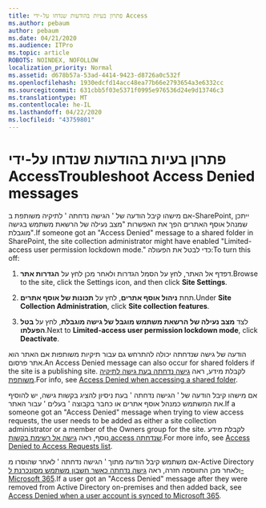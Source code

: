 ```yaml
---
title: פתרון בעיות בהודעות שנדחו על-ידי Access
ms.author: pebaum
author: pebaum
ms.date: 04/21/2020
ms.audience: ITPro
ms.topic: article
ROBOTS: NOINDEX, NOFOLLOW
localization_priority: Normal
ms.assetid: d678b57a-53ad-4414-9423-d8726a0c532f
ms.openlocfilehash: 1930edcfd14acc48ea77b66e2793654a3e6332cc
ms.sourcegitcommit: 631cbb5f03e5371f0995e976536d24e9d13746c3
ms.translationtype: MT
ms.contentlocale: he-IL
ms.lasthandoff: 04/22/2020
ms.locfileid: "43759801"
---
```

# <a name="troubleshoot-access-denied-messages"></a><span data-ttu-id="82f84-102">פתרון בעיות בהודעות שנדחו על-ידי Access</span><span class="sxs-lookup"><span data-stu-id="82f84-102">Troubleshoot Access Denied messages</span></span>

<span data-ttu-id="82f84-103">אם מישהו קיבל הודעה של ' הגישה נדחתה ' לתיקיה משותפת ב-SharePoint, ייתכן שמנהל אוסף האתרים הפך את האפשרות "מצב נעילה של הרשאת משתמש בגישה מוגבלת".</span><span class="sxs-lookup"><span data-stu-id="82f84-103">If someone got an "Access Denied" message to a shared folder in SharePoint, the site collection administrator might have enabled "Limited-access user permission lockdown mode."</span></span> <span data-ttu-id="82f84-104">כדי לבטל את הפעולה:</span><span class="sxs-lookup"><span data-stu-id="82f84-104">To turn this off:</span></span> 
  
1. <span data-ttu-id="82f84-105">דפדף אל האתר, לחץ על הסמל הגדרות ולאחר מכן לחץ על **הגדרות אתר**.</span><span class="sxs-lookup"><span data-stu-id="82f84-105">Browse to the site, click the Settings icon, and then click **Site Settings**.</span></span>
    
2. <span data-ttu-id="82f84-106">תחת **ניהול אוסף אתרים**, לחץ על **תכונות של אוסף אתרים**.</span><span class="sxs-lookup"><span data-stu-id="82f84-106">Under **Site Collection Administration**, click **Site collection features**.</span></span>
    
3. <span data-ttu-id="82f84-107">לצד **מצב נעילה של הרשאת משתמש מוגבל של גישה מוגבלת**, לחץ על **בטל הפעלתו**.</span><span class="sxs-lookup"><span data-stu-id="82f84-107">Next to **Limited-access user permission lockdown mode**, click **Deactivate**.</span></span>
    
<span data-ttu-id="82f84-108">הודעה של גישה שנדחתה יכולה להתרחש גם עבור תיקיות משותפות אם האתר הוא אתר פרסום.</span><span class="sxs-lookup"><span data-stu-id="82f84-108">An Access Denied message can also occur for shared folders if the site is a publishing site.</span></span> <span data-ttu-id="82f84-109">לקבלת מידע, ראה [גישה נדחתה בעת גישה לתיקיה משותפת](https://go.microsoft.com/fwlink/?linkid=2004317).</span><span class="sxs-lookup"><span data-stu-id="82f84-109">For info, see [Access Denied when accessing a shared folder](https://go.microsoft.com/fwlink/?linkid=2004317).</span></span>
  
<span data-ttu-id="82f84-110">אם מישהו קיבל הודעה של ' הגישה נדחתה ' בעת ניסיון להציג בקשות גישה, יש להוסיף את המשתמש כמנהל אוסף אתרים או כחבר בקבוצה ' בעלים ' עבור האתר.</span><span class="sxs-lookup"><span data-stu-id="82f84-110">If a someone got an "Access Denied" message when trying to view access requests, the user needs to be added as either a site collection administrator or a member of the Owners group for the site.</span></span> <span data-ttu-id="82f84-111">לקבלת מידע נוסף, ראה [גישה אל רשימת בקשות access שנדחתה](https://go.microsoft.com/fwlink/?linkid=2004220).</span><span class="sxs-lookup"><span data-stu-id="82f84-111">For more info, see [Access Denied to Access Requests list](https://go.microsoft.com/fwlink/?linkid=2004220).</span></span>
  
<span data-ttu-id="82f84-112">אם משתמש קיבל הודעה מתוך ' הגישה נדחתה ' לאחר שהוסרו מ-Active Directory ולאחר מכן התווספה חזרה, ראה [גישה נדחתה כאשר חשבון משתמש מסונכרנת ל-Microsoft 365](https://go.microsoft.com/fwlink/?linkid=2004318).</span><span class="sxs-lookup"><span data-stu-id="82f84-112">If a user got an "Access Denied" message after they were removed from Active Directory on-premises and then added back, see [Access Denied when a user account is synced to Microsoft 365](https://go.microsoft.com/fwlink/?linkid=2004318).</span></span>
  

